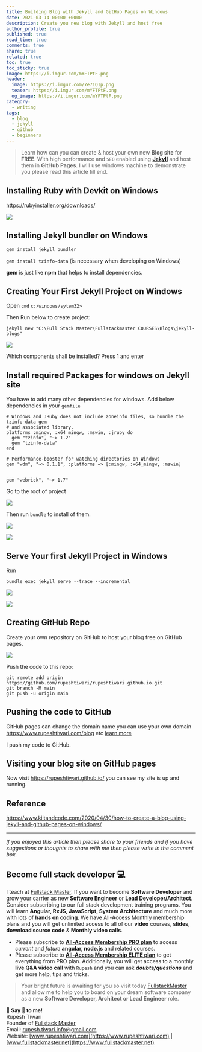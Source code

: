 ```yaml
---
title: Building Blog with Jekyll and GitHub Pages on Windows
date: 2021-03-14 00:00 +0000
description: Create you new blog with Jekyll and host free
author_profile: true
published: true
read_time: true
comments: true
share: true
related: true
toc: true
toc_sticky: true
image: https://i.imgur.com/mYFTPtF.png
header:
  image: https://i.imgur.com/Ye71QIp.png
  teaser: https://i.imgur.com/mYFTPtF.png
  og_image: https://i.imgur.com/mYFTPtF.png
category:
  - writing
tags:
  - blog
  - jekyll
  - github
  - beginners
---
```


> Learn how can you can create & host your own new **Blog site** for **FREE**. With high performance and `SEO` enabled using **[Jekyll](https://jekyllrb.com/)** and host them in **GitHub Pages**. I will use windows machine to demonstrate you please read this article till end.

## Installing Ruby with Devkit on Windows

https://rubyinstaller.org/downloads/

![](https://i.imgur.com/ldk9724.png)

## Installing Jekyll bundler on Windows

`gem install jekyll bundler`

`gem install tzinfo-data` (is necessary when developing on Windows)

**gem** is just like **npm** that helps to install dependencies.

## Creating Your First Jekyll Project on Windows

Open `cmd` `c:/windows/sytem32>`

Then Run below to create project:

`jekyll new "C:\Full Stack Master\Fullstackmaster COURSES\Blogs\jekyll-blogs"`

![](https://i.imgur.com/EJW62B1.png)

Which components shall be installed? Press 1 and enter

## Install required Packages for windows on Jekyll site

You have to add many other dependencies for windows. Add below dependencies in your `gemfile`

```yaml=
# Windows and JRuby does not include zoneinfo files, so bundle the tzinfo-data gem
# and associated library.
platforms :mingw, :x64_mingw, :mswin, :jruby do
  gem "tzinfo", "~> 1.2"
  gem "tzinfo-data"
end

# Performance-booster for watching directories on Windows
gem "wdm", "~> 0.1.1", :platforms => [:mingw, :x64_mingw, :mswin]


gem "webrick", "~> 1.7"
```

Go to the root of project

![](https://i.imgur.com/P6DonCd.png)

Then run `bundle` to install of them.

![](https://i.imgur.com/MYOmUVx.png)

![](https://i.imgur.com/tZsN6vu.png)

## Serve Your first Jekyll Project in Windows

Run

`bundle exec jekyll serve --trace --incremental`

![](https://i.imgur.com/EoWhKK5.png)

![](https://i.imgur.com/UVBr3YH.png)

## Creating GitHub Repo

Create your own repository on GitHub to host your blog free on GitHub pages.

![](https://i.imgur.com/usS9Z85.png)

Push the code to this repo:

```shell=
git remote add origin https://github.com/rupeshtiwari/rupeshtiwari.github.io.git
git branch -M main
git push -u origin main
```

## Pushing the code to GitHub

GitHub pages can change the domain name you can use your own domain https://www.rupeshtiwari.com/blog etc [learn more](https://docs.github.com/en/github/working-with-github-pages/configuring-a-custom-domain-for-your-github-pages-site)

I push my code to GitHub.

## Visiting your blog site on GitHub pages

Now visit https://rupeshtiwari.github.io/ you can see my site is up and running.

## Reference

https://www.kiltandcode.com/2020/04/30/how-to-create-a-blog-using-jekyll-and-github-pages-on-windows/

---

_If you enjoyed this article then please share to your friends and if you have suggestions or thoughts to share with me then please write in the comment box._

## Become full stack developer 💻

I teach at [Fullstack Master](https://www.fullstackmaster.net). If you want to become **Software Developer** and grow your carrier as new **Software Engineer** or **Lead Developer/Architect**. Consider subscribing to our full stack development training programs. You will learn **Angular, RxJS, JavaScript, System Architecture** and much more with lots of **hands on coding**. We have All-Access Monthly membership plans and you will get unlimited access to all of our **video** courses, **slides**, **download source code** & **Monthly video calls**.

- Please subscribe to **[All-Access Membership PRO plan](https://www.fullstackmaster.net/pro)** to access _current_ and _future_ **angular, node.js** and related courses.
- Please subscribe to **[All-Access Membership ELITE plan](https://www.fullstackmaster.net/elite)** to get everything from PRO plan. Additionally, you will get access to a monthly **live Q&A video call** with `Rupesh` and you can ask **_doubts/questions_** and get more help, tips and tricks.

> Your bright future is awaiting for you so visit today [FullstackMaster](www.fullstackmaster.net) and allow me to help you to board on your dream software company as a new **Software Developer, Architect or Lead Engineer** role.

**💖 Say 👋 to me!**
<br>Rupesh Tiwari
<br>Founder of [Fullstack Master](https://www.fullstackmaster.net)
<br>Email: <a href="mailto:rupesh.tiwari.info@gmail.com?subject=Hi">rupesh.tiwari.info@gmail.com</a>
<br>Website: [www.rupeshtiwari.com](https://www.rupeshtiwari.com) | [www.fullstackmaster.net](https://www.fullstackmaster.net)
